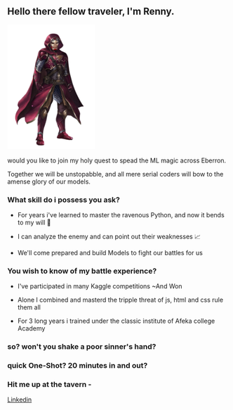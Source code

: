 ## Hello there fellow traveler, I'm Renny.

<img src="https://github.com/RennyCode/Rennycode/blob/main/summoner.png" width="200px">  </img>

would you like to join my holy quest to spead the ML magic across Eberron.

Together we will be unstopabble, and all mere serial coders will bow to the amense glory of our models.

### What skill do i possess you ask?

* For years i've learned to master the ravenous Python, and now it bends to my will 🐍

* I can analyze the enemy and can point out their weaknesses 📈

* We'll come prepared and build Models to fight our battles for us

### You wish to know of my battle experience?

* I've participated in many Kaggle competitions ~And Won

* Alone I combined and masterd the tripple threat of js, html and css rule them all

* For 3 long years i trained under the classic institute of Afeka college Academy 

### so? won't you shake a poor sinner's hand?
### quick One-Shot? 20 minutes in and out?

### Hit me up at the tavern - 

<a href="https://www.linkedin.com/in/renny-wang-8a2934223/">Linkedin</a>
